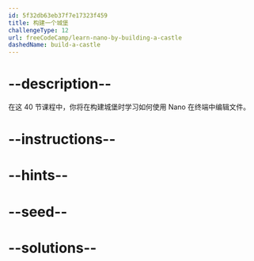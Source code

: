 ```yaml
---
id: 5f32db63eb37f7e17323f459
title: 构建一个城堡
challengeType: 12
url: freeCodeCamp/learn-nano-by-building-a-castle
dashedName: build-a-castle
---
```


# --description--

在这 40 节课程中，你将在构建城堡时学习如何使用 Nano 在终端中编辑文件。

# --instructions--

# --hints--

# --seed--

# --solutions--
